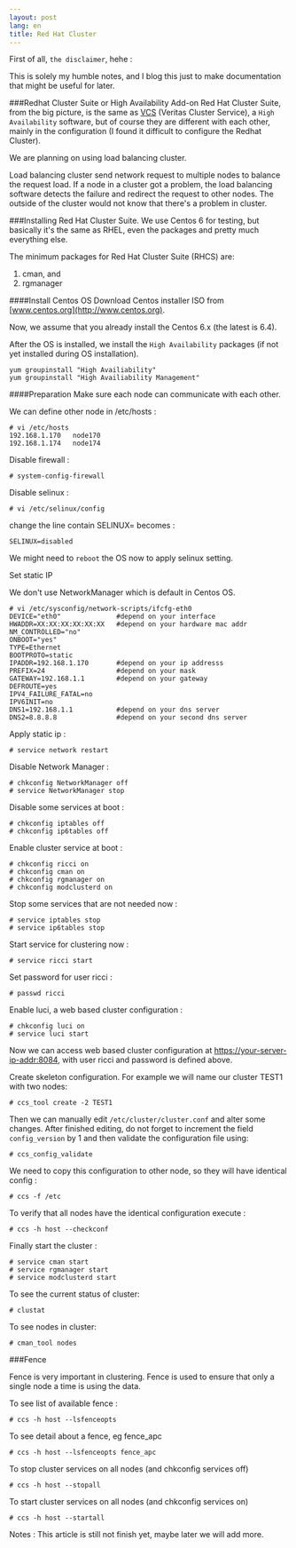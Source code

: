 ```yaml
---
layout: post
lang: en
title: Red Hat Cluster
---
```

First of all, `the disclaimer`, hehe :

This is solely my humble notes, and I blog this just to make documentation that might be useful for later.

<!-- more -->
###Redhat Cluster Suite or High Availability Add-on
Red Hat Cluster Suite, from the big picture, is the same as [VCS](/en/vcs) (Veritas Cluster Service), a `High Availability` software, but of course they are different with each other, mainly in the configuration (I found it difficult to configure the Redhat Cluster).

We are planning on using load balancing cluster. 

Load balancing cluster send network request to multiple nodes to balance the request load. If a node in a cluster got a problem, the load balancing software detects the failure and redirect the request to other nodes.
The outside of the cluster would not know that there's a problem in cluster.

###Installing Red Hat Cluster Suite.
We use Centos 6 for testing, but basically it's the same as RHEL, even the packages and pretty much everything else.

The minimum packages for Red Hat Cluster Suite (RHCS) are: 
1. cman, and 
2. rgmanager

####Install Centos OS
Download Centos installer ISO from [www.centos.org](http://www.centos.org).

Now, we assume that you already install the Centos 6.x (the latest is 6.4).

After the OS is installed, we install the `High Availability` packages (if not yet installed during OS installation).

    yum groupinstall "High Availiability"
    yum groupinstall "High Availiability Management"

####Preparation
Make sure each node can communicate with each other.

We can define other node in /etc/hosts :


    # vi /etc/hosts
    192.168.1.170   node170
    192.168.1.174   node174

Disable firewall :

    # system-config-firewall

Disable selinux :

    # vi /etc/selinux/config

change the line contain SELINUX= becomes :

    SELINUX=disabled

We might need to `reboot` the OS now to apply selinux setting.

Set static IP

We don't use NetworkManager which is default in Centos OS.

    # vi /etc/sysconfig/network-scripts/ifcfg-eth0
    DEVICE="eth0"              #depend on your interface
    HWADDR=XX:XX:XX:XX:XX:XX   #depend on your hardware mac addr
    NM_CONTROLLED="no"
    ONBOOT="yes"
    TYPE=Ethernet
    BOOTPROTO=static
    IPADDR=192.168.1.170       #depend on your ip addresss
    PREFIX=24                  #depend on your mask
    GATEWAY=192.168.1.1        #depend on your gateway
    DEFROUTE=yes
    IPV4_FAILURE_FATAL=no
    IPV6INIT=no
    DNS1=192.168.1.1           #depend on your dns server
    DNS2=8.8.8.8               #depend on your second dns server

Apply static ip :

    # service network restart

Disable Network Manager :

    # chkconfig NetworkManager off
    # service NetworkManager stop

Disable some services at boot :

    # chkconfig iptables off
    # chkconfig ip6tables off

Enable cluster service at boot :

    # chkconfig ricci on
    # chkconfig cman on
    # chkconfig rgmanager on
    # chkconfig modclusterd on

Stop some services that are not needed now :

    # service iptables stop
    # service ip6tables stop

Start service for clustering now :

    # service ricci start

Set password for user ricci :

    # passwd ricci

Enable luci, a web based cluster configuration :

    # chkconfig luci on
    # service luci start

Now we can access web based cluster configuration at [https://your-server-ip-addr:8084](#), with user ricci and password is defined above.

Create skeleton configuration.
For example we will name our cluster TEST1 with two nodes:

    # ccs_tool create -2 TEST1

Then we can manually edit `/etc/cluster/cluster.conf` and alter some changes.
After finished editing, do not forget to increment the field `config_version` by 1 and then validate the configuration file using:

    # ccs_config_validate

We need to copy this configuration to other node, so they will have identical config :

    # ccs -f /etc

To verify that all nodes have the identical configuration execute :

    # ccs -h host --checkconf

Finally start the cluster :

    # service cman start
    # service rgmanager start
    # service modclusterd start

To see the current status of cluster:

    # clustat

To see nodes in cluster:

    # cman_tool nodes

###Fence

Fence is very important in clustering. 
Fence is used to ensure that only a single node a time is using the data.

To see list of available fence :

    # ccs -h host --lsfenceopts

To see detail about a fence, eg fence_apc

    # ccs -h host --lsfenceopts fence_apc

To stop cluster services on all nodes (and chkconfig services off)

    # ccs -h host --stopall

To start cluster services on all nodes (and chkconfig services on)

    # ccs -h host --startall


Notes : This article is still not finish yet, maybe later we will add more. 

